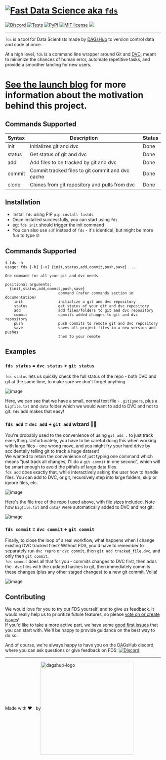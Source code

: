 # [![Fast Data Science](https://user-images.githubusercontent.com/18662887/122681354-821f8680-d1fc-11eb-9c72-575d66ff0c3b.png) aka `fds`](http://fastds.io)

[![Discord](https://img.shields.io/discord/698874030052212737)](https://discord.com/invite/9gU36Y6)
[![Tests](https://github.com/dagshub/fds/actions/workflows/test.yml/badge.svg?branch=main)](https://github.com/DAGsHub/fds/actions/workflows/test.yml)
[![PyPI](https://img.shields.io/pypi/v/fastds.svg)](https://pypi.python.org/pypi/fastds/)
[![MIT license](https://img.shields.io/badge/License-MIT-blue.svg)](https://lbesson.mit-license.org/)
<a href="https://twitter.com/TheRealDAGsHub" title="DAGsHub on Twitter"><img src="https://img.shields.io/twitter/follow/TheRealDAGsHub.svg?style=social"></a>

---

`fds` is a tool for Data Scientists made by [DAGsHub](https://dagshub.com/) to version control data and code at once.

At a high level, `fds` is a command line wrapper around Git and [DVC](https://dvc.org), meant to minimize the chances of human error, automate repetitive tasks, and provide a smoother landing for new users.

[See the launch blog](https://dagshub.com/blog/fds-fast-data-science-with-git-and-dvc) for more information about the motivation behind this project.
=======
## Commands Supported

| Syntax | Description                                      | Status      |
|--------|--------------------------------------------------|-------------|
| init   | Initializes git and dvc                          | Done        |
| status | Get status of git and dvc                        | Done        |
| add    | Add files to be tracked by git and dvc           | Done        |
| commit | Commit tracked files to git commit and dvc cache | Done        |
| clone  | Clones from git repository and pulls from dvc    | Done        |

## Installation

- Install `fds` using PIP `pip install fastds`
- Once installed successfully, you can start using `fds`
- eg: `fds init` should trigger the init command
- You can also use `sdf` instead of `fds` - it's identical, but might be more fun to type 🤓 


## Commands Supported

```
$ fds -h
usage: fds [-h] [-v] {init,status,add,commit,push,save} ...

One command for all your git and dvc needs

positional arguments:
  {init,status,add,commit,push,save}
                        command (refer commands section in documentation)
    init                initialize a git and dvc repository
    status              get status of your git and dvc repository
    add                 add files/folders to git and dvc repository
    commit              commits added changes to git and dvc repository
    push                push commits to remote git and dvc repository
    save                saves all project files to a new version and pushes
                        them to your remote
```

## Examples

### `fds status` = `dvc status` + `git status`
`fds status` lets us quickly check the full status of the repo - both DVC and git at the same time, to make sure we don't forget anything.

![image](https://user-images.githubusercontent.com/611655/121861591-9d712a00-cd02-11eb-9a8f-a9579f773889.png)

Here, we can see that we have a small, normal text file - `.gitignore`, plus a `bigfile.txt` and `data` folder which we would want to add to DVC and not to git. `fds` add makes that easy!

### `fds add` = `dvc add` + `git add` wizard 🧙‍♂️

You're probably used to the convenience of using `git add .` to just track everything. Unfortunately, you have to be careful doing this when working with large files - one wrong move, and you might fry your hard drive by accidentally telling git to track a huge dataset!  
We wanted to retain the convenience of just typing one command which means "just track all changes, I'll do a `git commit` in one second", which will be smart enough to avoid the pitfalls of large data files.  
`fds add` does exactly that, while interactively asking the user how to handle files. You can add to DVC, or git, recursively step into large folders, skip or ignore files, etc.

![image](https://user-images.githubusercontent.com/611655/121861680-aeba3680-cd02-11eb-866e-d6a752fdc920.png)

Here's the file tree of the repo I used above, with file sizes included. Note how `bigfile.txt` and `data/` were automatically added to DVC and not git:

![image](https://user-images.githubusercontent.com/611655/121862659-b201f200-cd03-11eb-9710-8ce1a603d953.png)

### `fds commit` = `dvc commit` + `git commit`

Finally, to close the loop of a real workflow, what happens when I change existing DVC tracked files? Without FDS, you'd have to remember to separately run `dvc repro` or `dvc commit`, then `git add tracked_file.dvc`, and only then `git commit`.  
`fds commit` does all that for you - commits changes to DVC first, then adds the `.dvc` files with the updated hashes to git, then immediately commits these changes (plus any other staged changes) to a new git commit. Voila!

![image](https://user-images.githubusercontent.com/611655/121862710-c219d180-cd03-11eb-8ad1-b672b4817aee.png)

## Contributing

We would love for you to try out FDS yourself, and to give us feedback. It would really help us to prioritize future features, so please [vote on or create issues](https://github.com/dagshub/fds/issues)!  
If you'd like to take a more active part, we have some [good first issues](https://github.com/DAGsHub/fds/issues?q=is%3Aopen+is%3Aissue+label%3A%22good+first+issue%22) that you can start with. We'll be happy to provide guidance on the best way to do so.

And of course, we're always happy to have you on the DAGsHub discord, where you can ask questions or give feedback on FDS:
[![Discord](https://img.shields.io/discord/698874030052212737)](https://discord.com/invite/9gU36Y6)

----
<div style="
    display: flex;
    align-items: center;
">
  <span>Made with ❤️ &nbsp; by </span> <a href="https://dagshub.com"><img src="https://raw.githubusercontent.com/DAGsHub/client/master/dagshub_github.png" width=300 alt="dagshub-logo"/></a>
</div>
